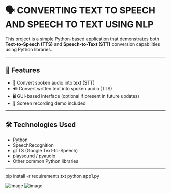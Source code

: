 # 🗣️ CONVERTING TEXT TO SPEECH AND SPEECH TO TEXT USING NLP

This project is a simple Python-based application that demonstrates both **Text-to-Speech (TTS)** and **Speech-to-Text (STT)** conversion capabilities using Python libraries.

---

## 🎯 Features

- 🔁 Convert spoken audio into text (STT)
- 🔊 Convert written text into spoken audio (TTS)
- 🖥️ GUI-based interface (optional if present in future updates)
- 🎥 Screen recording demo included

---

## 🛠️ Technologies Used

- Python
- SpeechRecognition
- gTTS (Google Text-to-Speech)
- playsound / pyaudio
- Other common Python libraries
----------
pip install -r requirements.txt
python app1.py

![image](https://github.com/user-attachments/assets/a916cae4-58c1-4915-884d-fafb35a57807)
![image](https://github.com/user-attachments/assets/316fe61b-faa6-43a0-a20c-4240e1bb2b55)

